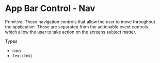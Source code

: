 # App Bar Control - Nav

Primitive: Those navigation controls that allow the user to move throughout the application.  These are separated from the actionable event controls which allow the user to take action on the screens subject matter.

Types

- Icon
- Text (link)


